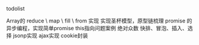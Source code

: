 <!--
 * @Author: edwardnie
 * @LastEditTime: 2020-07-26 15:32:07
 * @LastEditors: edwardnie
 * @FilePath: /diamond_zhang/demos/javascript/javascript.md
--> 

todolist 

Array的 reduce \ map \ fill \ from 实现
实现圣杯模型，原型链梳理
promise 的异步编程，实现简单promise
this指向问题案例
绝对众数
快排、冒泡、插入、选择
jsonp实现
ajax实现
cookie封装
